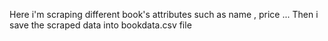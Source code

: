 Here i'm scraping different book's attributes such as name , price ...
 Then i save the scraped data into bookdata.csv file

